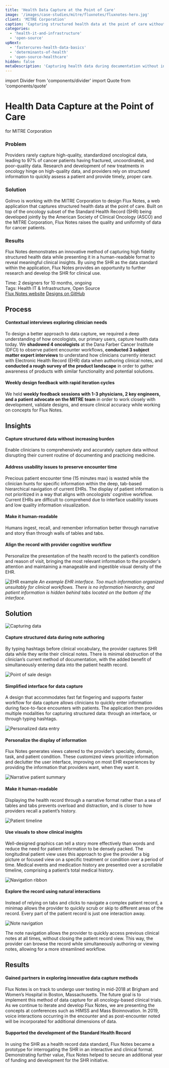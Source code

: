```yaml
---
title: 'Health Data Capture at the Point of Care'
image: '/images/case-studies/mitre/fluxnotes/fluxnotes-hero.jpg'
client: 'MITRE Corporation'
caption: 'Capturing structured health data at the point of care without increasing clinician burden.'
categories:
  - 'health-it-and-infrastructure'
  - 'open-source'
upNext:
  - 'fastercures-health-data-basics'
  - 'determinants-of-health'
  - 'open-source-healthcare'
hidden: false
metaDescription: 'Capturing health data during documentation without increasing clinician burden.'
---
```


import Divider from 'components/divider'
import Quote from 'components/quote'

# Health Data Capture at the Point of Care

for MITRE Corporation

### Problem

Providers rarely capture high-quality, standardized oncological data, leading to 97% of cancer patients having fractured, uncoordinated, and poor-quality data. Research and development of new treatments in oncology hinge on high-quality data, and providers rely on structured information to quickly assess a patient and provide timely, proper care.

### Solution

GoInvo is working with the MITRE Corporation to design Flux Notes, a web application that captures structured health data at the point of care. Built on top of the oncology subset of the Standard Health Record (SHR) being developed jointly by the American Society of Clinical Oncology (ASCO) and the MITRE Corporation, Flux Notes raises the quality and uniformity of data for cancer patients.

### Results

Flux Notes demonstrates an innovative method of capturing high fidelity structured health data while presenting it in a human-readable format to reveal meaningful clinical insights. By using the SHR as the data standard within the application, Flux Notes provides an opportunity to further research and develop the SHR for clinical use.

<span class="text--uppercase text--gray text--bold text--spacing text--md">Time:</span> 2 designers for 10 months, ongoing
<br /><span class="text--uppercase text--gray text--bold text--spacing text--md">Tags:</span> Health IT & Infrastructure, Open Source
<br />
<a href="https://fluxnotes.org/ " target="blank" rel="noopener noreferrer" class="button button--primary button--lg margin-top--double margin-bottom--half margin-right--only-lg">Flux Notes website</a>
<a href="https://github.com/FluxNotes/flux" target="blank" rel="noopener noreferrer" class="button button--primary button--lg margin-top--double margin-bottom--half">Designs on GitHub</a>

<Divider />

## Process

#### Contextual interviews exploring clinician needs

To design a better approach to data capture, we required a deep understanding of how oncologists, our primary users, capture health data today. We **shadowed 4 oncologists** at the Dana Farber Cancer Institute (DFCI) to observe patient encounter workflows, **conducted 3 subject matter expert interviews** to understand how clinicians currently interact with Electronic Health Record (EHR) data when authoring clinical notes, and **conducted a rough survey of the product landscape** in order to gather awareness of products with similar functionality and potential solutions.

#### Weekly design feedback with rapid iteration cycles

We held **weekly feedback sessions with 1-3 physicians, 2 key engineers, and a patient advocate on the MITRE team** in order to work closely with development, validate designs, and ensure clinical accuracy while working on concepts for Flux Notes.

<Divider />

## Insights

#### Capture structured data without increasing burden

Enable clinicians to comprehensively and accurately capture data without disrupting their current routine of documenting and practicing medicine.

#### Address usability issues to preserve encounter time

Precious patient encounter time (15 minutes max) is wasted while the clinician hunts for specific information within the deep, tab-based hierarchical navigation of current EHRs. The display of patient information is not prioritized in a way that aligns with oncologists’ cognitive workflow. Current EHRs are difficult to comprehend due to interface usability issues and low quality information visualization.

#### Make it human-readable

Humans ingest, recall, and remember information better through narrative and story than through walls of tables and tabs.

#### Align the record with provider cognitive workflow

Personalize the presentation of the health record to the patient’s condition and reason of visit, bringing the most relevant information to the provider's attention and maintaining a manageable and ingestible visual density of the EHR.

![EHR example](/images/case-studies/mitre/fluxnotes/fluxnotes-ehr-example2.jpg)
_An example EHR interface. Too much information organized unsuitably for clinical workflows. There is no information hierarchy, and patient information is hidden behind tabs located on the bottom of the interface._

<Divider />

## Solution

![Capturing data](/images/case-studies/mitre/fluxnotes/fluxnotes-structured-data-capture.jpg)

#### Capture structured data during note authoring

By typing hashtags before clinical vocabulary, the provider captures SHR data while they write their clinical notes. There is minimal obstruction of the clinician’s current method of documentation, with the added benefit of simultaneously entering data into the patient health record.

![Point of sale design](/images/case-studies/mitre/fluxnotes/fluxnotes-interface.jpg)

#### Simplified interface for data capture

A design that accommodates fast fat fingering and supports faster workflow for data capture allows clinicians to quickly enter information during face-to-face encounters with patients. The application then provides multiple modalities for capturing structured data: through an interface, or through typing hashtags.

![Personalized data entry](/images/case-studies/mitre/fluxnotes/fluxnotes-personalize.jpg)

#### Personalize the display of information

Flux Notes generates views catered to the provider’s specialty, domain, task, and patient condition. These customized views prioritize information and declutter the user interface, improving on most EHR experiences by providing the information that providers want, when they want it.

![Narrative patient summary](/images/case-studies/mitre/fluxnotes/fluxnotes-narrative-format.jpg)

#### Make it human-readable

Displaying the health record through a narrative format rather than a sea of tables and tabs prevents overload and distraction, and is closer to how providers recall a patient’s history.

![Patient timeline](/images/case-studies/mitre/fluxnotes/fluxnotes-timeline.jpg)

#### Use visuals to show clinical insights

Well-designed graphics can tell a story more effectively than words and reduce the need for patient information to be densely packed. The longitudinal patient view uses this approach to give the provider a big picture or focused view on a specific treatment or condition over a period of time. Medical events and medication history are presented over a scrollable timeline, comprising a patient’s total medical history.

![Navigation ribbon](/images/case-studies/mitre/fluxnotes/fluxnotes-nav.jpg)

#### Explore the record using natural interactions

Instead of relying on tabs and clicks to navigate a complex patient record, a minimap allows the provider to quickly scrub or skip to different areas of the record. Every part of the patient record is just one interaction away.

![Note navigation](/images/case-studies/mitre/fluxnotes/fluxnotes-notes.jpg)

The note navigation allows the provider to quickly access previous clinical notes at all times, without closing the patient record view. This way, the provider can browse the record while simultaneously authoring or viewing notes, allowing for a more streamlined workflow.

<Divider />

## Results

#### Gained partners in exploring innovative data capture methods

Flux Notes is on track to undergo user testing in mid-2018 at Brigham and Women’s Hospital in Boston, Massachusetts. The future goal is to implement this method of data capture for all oncology-based clinical trials. As we continue to iterate and develop Flux Notes, we are presenting the concepts at conferences such as HIMSS and Mass Bioinnovation. In 2019, voice interactions occurring in the encounter and as post-encounter noted will be incorporated for additional dimensions of data.

#### Supported the development of the Standard Health Record

In using the SHR as a health record data standard, Flux Notes became a prototype for interrogating the SHR in an interactive and clinical format. Demonstrating further value, Flux Notes helped to secure an additional year of funding and development for the SHR initiative.
